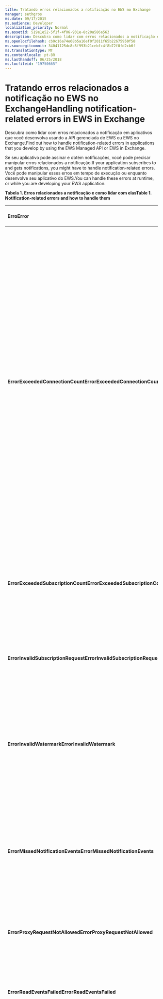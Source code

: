```yaml
---
title: Tratando erros relacionados a notificação no EWS no Exchange
manager: sethgros
ms.date: 09/17/2015
ms.audience: Developer
localization_priority: Normal
ms.assetid: 519e1e52-5f1f-4f06-931e-8c20a586a563
description: Descubra como lidar com erros relacionados a notificação em aplicativos que você desenvolva usando a API gerenciada de EWS ou EWS no Exchange.
ms.openlocfilehash: cb0c16a74e68b5a16ef0f2011f65b22675950f58
ms.sourcegitcommit: 34041125dc8c5f993b21cebfc4f8b72f0fd2cb6f
ms.translationtype: MT
ms.contentlocale: pt-BR
ms.lasthandoff: 06/25/2018
ms.locfileid: "19750665"
---
```

# <a name="handling-notification-related-errors-in-ews-in-exchange"></a><span data-ttu-id="59fc8-103">Tratando erros relacionados a notificação no EWS no Exchange</span><span class="sxs-lookup"><span data-stu-id="59fc8-103">Handling notification-related errors in EWS in Exchange</span></span>

<span data-ttu-id="59fc8-104">Descubra como lidar com erros relacionados a notificação em aplicativos que você desenvolva usando a API gerenciada de EWS ou EWS no Exchange.</span><span class="sxs-lookup"><span data-stu-id="59fc8-104">Find out how to handle notification-related errors in applications that you develop by using the EWS Managed API or EWS in Exchange.</span></span>
  
<span data-ttu-id="59fc8-105">Se seu aplicativo pode assinar e obtém notificações, você pode precisar manipular erros relacionados a notificação.</span><span class="sxs-lookup"><span data-stu-id="59fc8-105">If your application subscribes to and gets notifications, you might have to handle notification-related errors.</span></span> <span data-ttu-id="59fc8-106">Você pode manipular esses erros em tempo de execução ou enquanto desenvolve seu aplicativo do EWS.</span><span class="sxs-lookup"><span data-stu-id="59fc8-106">You can handle these errors at runtime, or while you are developing your EWS application.</span></span>
  
<span data-ttu-id="59fc8-107">**Tabela 1. Erros relacionados a notificação e como lidar com elas**</span><span class="sxs-lookup"><span data-stu-id="59fc8-107">**Table 1. Notification-related errors and how to handle them**</span></span>

|<span data-ttu-id="59fc8-108">Erro</span><span class="sxs-lookup"><span data-stu-id="59fc8-108">Error</span></span>|<span data-ttu-id="59fc8-109">Ocorre quando você tenta …</span><span class="sxs-lookup"><span data-stu-id="59fc8-109">Occurs when you try to…</span></span>|<span data-ttu-id="59fc8-110">Manipulá-lo pelo …</span><span class="sxs-lookup"><span data-stu-id="59fc8-110">Handle it by…</span></span>|
|:-----|:-----|:-----|
|<span data-ttu-id="59fc8-111">**ErrorExceededConnectionCount**</span><span class="sxs-lookup"><span data-stu-id="59fc8-111">**ErrorExceededConnectionCount**</span></span> |<span data-ttu-id="59fc8-112">Abra uma conexão para fazer a eventos quando a conta atingiu o limite de conexão de abrir conexões streaming.</span><span class="sxs-lookup"><span data-stu-id="59fc8-112">Open a connection to get events when the account reached its connection limit of open streaming connections.</span></span> | <ul><li><span data-ttu-id="59fc8-113">Usando a [representação](http://technet.microsoft.com/en-us/library/dd776119%28v=exchg.150%29.aspx) para [Abrir conexões](how-to-maintain-affinity-between-group-of-subscriptions-and-mailbox-server.md#bk_throttling).</span><span class="sxs-lookup"><span data-stu-id="59fc8-113">Using [impersonation](http://technet.microsoft.com/en-us/library/dd776119%28v=exchg.150%29.aspx) to [open connections](how-to-maintain-affinity-between-group-of-subscriptions-and-mailbox-server.md#bk_throttling).</span></span></li><li><span data-ttu-id="59fc8-114">Usando menos conexões para obter os eventos.</span><span class="sxs-lookup"><span data-stu-id="59fc8-114">Using fewer connections to get events.</span></span> <span data-ttu-id="59fc8-115">Maximize o número de inscrições em cada conexão [usando afinidade](how-to-maintain-affinity-between-group-of-subscriptions-and-mailbox-server.md) e [colocar um máximo de 200 assinatura IDs no mesmo grupo](how-to-maintain-affinity-between-group-of-subscriptions-and-mailbox-server.md#bk_howdoimaintain).</span><span class="sxs-lookup"><span data-stu-id="59fc8-115">Maximize the number of subscriptions in each connection by [using affinity](how-to-maintain-affinity-between-group-of-subscriptions-and-mailbox-server.md) and [placing a maximum of 200 subscription IDs in the same group](how-to-maintain-affinity-between-group-of-subscriptions-and-mailbox-server.md#bk_howdoimaintain).</span></span> <span data-ttu-id="59fc8-116">Em seguida, você pode usar a mesma conexão para recuperar eventos para todo o grupo, reduzindo o número de conexões necessárias.</span><span class="sxs-lookup"><span data-stu-id="59fc8-116">You can then use the same connection to retrieve events for the entire group, reducing the number of connections required.</span></span></li><li>  <span data-ttu-id="59fc8-117">Alterando o valor do HangingConnectionLimit no arquivo Web. config do Exchange local para substituir o valor padrão de três conexões abertas.</span><span class="sxs-lookup"><span data-stu-id="59fc8-117">Changing the value of the HangingConnectionLimit in the web.config file for Exchange on-premises to override the default value of three open connections.</span></span> <span data-ttu-id="59fc8-118">O Exchange Online tem um padrão HangingConnectionLimit de 10, que não é configurável.</span><span class="sxs-lookup"><span data-stu-id="59fc8-118">Exchange Online has a default HangingConnectionLimit of 10, which is not configurable.</span></span></li></ul> |
|<span data-ttu-id="59fc8-119">**ErrorExceededSubscriptionCount**</span><span class="sxs-lookup"><span data-stu-id="59fc8-119">**ErrorExceededSubscriptionCount**</span></span> |<span data-ttu-id="59fc8-120">Crie muitos inscrições.</span><span class="sxs-lookup"><span data-stu-id="59fc8-120">Create too many subscriptions.</span></span> <span data-ttu-id="59fc8-121">[EwsMaxSubscriptions](http://msdn.microsoft.com/en-us/library/microsoft.exchange.data.directory.systemconfiguration.throttlingpolicy.ewsmaxsubscriptions%28v=exchg.150%29.aspx) parâmetro política de limitação determina o número máximo de inscrições que uma conta pode criar.</span><span class="sxs-lookup"><span data-stu-id="59fc8-121">The [EwsMaxSubscriptions](http://msdn.microsoft.com/en-us/library/microsoft.exchange.data.directory.systemconfiguration.throttlingpolicy.ewsmaxsubscriptions%28v=exchg.150%29.aspx) throttling policy parameter determines the maximum number of subscriptions that an account can create.</span></span> | <ul><li><span data-ttu-id="59fc8-122">Usando a [representação](http://technet.microsoft.com/en-us/library/dd776119%28v=exchg.150%29.aspx) para [criar inscrições](how-to-maintain-affinity-between-group-of-subscriptions-and-mailbox-server.md#bk_throttling).</span><span class="sxs-lookup"><span data-stu-id="59fc8-122">Using [impersonation](http://technet.microsoft.com/en-us/library/dd776119%28v=exchg.150%29.aspx) to [create subscriptions](how-to-maintain-affinity-between-group-of-subscriptions-and-mailbox-server.md#bk_throttling).</span></span></li><li><span data-ttu-id="59fc8-123">Redução do número de assinaturas.</span><span class="sxs-lookup"><span data-stu-id="59fc8-123">Reducing the number of subscriptions.</span></span></li></ul> |
|<span data-ttu-id="59fc8-124">**ErrorInvalidSubscriptionRequest**</span><span class="sxs-lookup"><span data-stu-id="59fc8-124">**ErrorInvalidSubscriptionRequest**</span></span> |<span data-ttu-id="59fc8-125">Crie assinaturas para várias caixas de correio ou de várias pastas em uma única solicitação.</span><span class="sxs-lookup"><span data-stu-id="59fc8-125">Create subscriptions for multiple mailboxes or multiple folders from a single request.</span></span>  |<span data-ttu-id="59fc8-126">Criando uma inscrição de uma única pasta pública ou uma única caixa de correio em uma única solicitação.</span><span class="sxs-lookup"><span data-stu-id="59fc8-126">Creating a subscription for a single public folder or a single mailbox in a single request.</span></span>| 
|<span data-ttu-id="59fc8-127">**ErrorInvalidWatermark**</span><span class="sxs-lookup"><span data-stu-id="59fc8-127">**ErrorInvalidWatermark**</span></span> |<span data-ttu-id="59fc8-128">Obtenha eventos usando uma marca d'água inválida.</span><span class="sxs-lookup"><span data-stu-id="59fc8-128">Get events by using an invalid watermark.</span></span>| <ul><li><span data-ttu-id="59fc8-129">Verificando a ID de assinatura retornados em uma resposta anterior.</span><span class="sxs-lookup"><span data-stu-id="59fc8-129">Checking the subscription ID returned in a previous response.</span></span></li><li><span data-ttu-id="59fc8-130">Garantir que você está enviando a ID de assinatura para o objeto **ExchangeService** correto.</span><span class="sxs-lookup"><span data-stu-id="59fc8-130">Ensuring that you're sending the subscription ID for the correct **ExchangeService** object.</span></span></li><li><span data-ttu-id="59fc8-131">[Criando uma nova assinatura](handling-notification-related-errors-in-ews-in-exchange.md#bk_recover).</span><span class="sxs-lookup"><span data-stu-id="59fc8-131">[Creating a new subscription](handling-notification-related-errors-in-ews-in-exchange.md#bk_recover).</span></span></li></ul> |
|<span data-ttu-id="59fc8-132">**ErrorMissedNotificationEvents**</span><span class="sxs-lookup"><span data-stu-id="59fc8-132">**ErrorMissedNotificationEvents**</span></span> |<span data-ttu-id="59fc8-133">Obtenha a eventos quando alguns eventos anteriores foram perdidos.</span><span class="sxs-lookup"><span data-stu-id="59fc8-133">Get events when some previous events were missed.</span></span>   |<span data-ttu-id="59fc8-134">Comparando as propriedades da pasta estendido **PR_LOCAL_COMMIT_TIME_MAX** (0x670a) e **PR_DELETED_COUNT_TOTAL** (0x670b) para determinar quais alterações foram perdidas e [Criando uma nova assinatura](handling-notification-related-errors-in-ews-in-exchange.md#bk_recover).</span><span class="sxs-lookup"><span data-stu-id="59fc8-134">Comparing the extended folder properties **PR_LOCAL_COMMIT_TIME_MAX** (0x670a) and **PR_DELETED_COUNT_TOTAL** (0x670b) to determine what changes were missed, and [creating a new subscription](handling-notification-related-errors-in-ews-in-exchange.md#bk_recover).</span></span>  |
|<span data-ttu-id="59fc8-135">**ErrorProxyRequestNotAllowed**</span><span class="sxs-lookup"><span data-stu-id="59fc8-135">**ErrorProxyRequestNotAllowed**</span></span> |<span data-ttu-id="59fc8-136">Assine eventos para um usuário em uma solicitação de lote cuja caixa de correio foi transferida para outro site.</span><span class="sxs-lookup"><span data-stu-id="59fc8-136">Subscribe to events for a user in a batched request whose mailbox has moved to another site.</span></span>   |<span data-ttu-id="59fc8-137">Usando a [descoberta automática](autodiscover-for-exchange.md) para detectar novamente o ExternalEwsUrl ou EwsPartnerUrl e criando uma nova assinatura.</span><span class="sxs-lookup"><span data-stu-id="59fc8-137">Using [Autodiscover](autodiscover-for-exchange.md) to rediscover the ExternalEwsUrl or EwsPartnerUrl, and creating a new subscription.</span></span>  |
|<span data-ttu-id="59fc8-138">**ErrorReadEventsFailed**</span><span class="sxs-lookup"><span data-stu-id="59fc8-138">**ErrorReadEventsFailed**</span></span> |<span data-ttu-id="59fc8-139">Obtenha os eventos de uma assinatura que não pode ser encontrada.</span><span class="sxs-lookup"><span data-stu-id="59fc8-139">Get events from a subscription that cannot be found.</span></span>  |<span data-ttu-id="59fc8-140">Usando a [descoberta automática](autodiscover-for-exchange.md) para detectar novamente o ExternalEwsUrl ou EwsPartnerUrl e criando uma nova assinatura.</span><span class="sxs-lookup"><span data-stu-id="59fc8-140">Using [Autodiscover](autodiscover-for-exchange.md) to rediscover the ExternalEwsUrl or EwsPartnerUrl, and creating a new subscription.</span></span>  |
|<span data-ttu-id="59fc8-141">**ErrorServerBusy**</span><span class="sxs-lookup"><span data-stu-id="59fc8-141">**ErrorServerBusy**</span></span> | <span data-ttu-id="59fc8-142">Exceda os limites de [limitação](ews-throttling-in-exchange.md#bk_ThrottlingNotifications) .</span><span class="sxs-lookup"><span data-stu-id="59fc8-142">Exceed [throttling](ews-throttling-in-exchange.md#bk_ThrottlingNotifications) limits.</span></span> <span data-ttu-id="59fc8-143">Lembre-se de limitação referente à seguinte:</span><span class="sxs-lookup"><span data-stu-id="59fc8-143">Be aware of the following regarding throttling:</span></span><ul><li><span data-ttu-id="59fc8-144">[EwsMaxSubscriptions](http://msdn.microsoft.com/en-us/library/microsoft.exchange.data.directory.systemconfiguration.throttlingpolicy.ewsmaxsubscriptions%28v=exchg.150%29.aspx) limite de limitação identifica o número máximo de push, pull ou streaming inscrições de notificação que podem estar ativas ao mesmo tempo.</span><span class="sxs-lookup"><span data-stu-id="59fc8-144">The [EwsMaxSubscriptions](http://msdn.microsoft.com/en-us/library/microsoft.exchange.data.directory.systemconfiguration.throttlingpolicy.ewsmaxsubscriptions%28v=exchg.150%29.aspx) throttling limit identifies the maximum number of push, pull, or streaming notification subscriptions that can be active at one time.</span></span> <span data-ttu-id="59fc8-145">Esse é o valor de inscrições de caixa de correio, não o número de inscrições de pasta individual em uma assinatura de caixa de correio.</span><span class="sxs-lookup"><span data-stu-id="59fc8-145">This is the value of mailbox subscriptions, not the number of individual folder subscriptions in a mailbox subscription.</span></span> <span data-ttu-id="59fc8-146">Iniciando com versões de caixa de correio do serviço 14.16.0135 e 14.15.0057.000, uma caixa de correio hospedada pelo Exchange Online ou Exchange Online como parte do Office 365 pode ter até 20 assinaturas e um destino Exchange 2013 a caixa de correio pode ter até 5.000 inscrições no local.</span><span class="sxs-lookup"><span data-stu-id="59fc8-146">Starting with service mailbox versions 14.16.0135 and 14.15.0057.000, a mailbox hosted by Exchange Online or Exchange Online as part of Office 365 can have up to 20 subscriptions, and a target Exchange 2013 on-premises mailbox can have up to 5000 subscriptions.</span></span></li><li><span data-ttu-id="59fc8-147">[EwsMaxConcurrency](http://msdn.microsoft.com/en-us/library/microsoft.exchange.data.directory.systemconfiguration.throttlingpolicy.ewsmaxconcurrency%28v=exchg.150%29.aspx) limite de limitação identifica o número máximo de solicitações ativas para conexões não-streaming e tem um valor padrão de 27.</span><span class="sxs-lookup"><span data-stu-id="59fc8-147">The [EwsMaxConcurrency](http://msdn.microsoft.com/en-us/library/microsoft.exchange.data.directory.systemconfiguration.throttlingpolicy.ewsmaxconcurrency%28v=exchg.150%29.aspx) throttling limit identifies the maximum number of active requests for non-streaming connections and has a default value of 27.</span></span></li><li><span data-ttu-id="59fc8-148">O limite padrão para conexões abertas do streaming é dez.</span><span class="sxs-lookup"><span data-stu-id="59fc8-148">The default limit for open streaming connections is ten.</span></span></li></ul> |<ul><li><span data-ttu-id="59fc8-149">[Considerando as implicações das políticas de limitação relacionadas a notificação](ews-throttling-in-exchange.md#bk_ThrottlingNotifications) e limitar o número de inscrições ativas e as conexões ativas para que o aplicativo não seja restringido.</span><span class="sxs-lookup"><span data-stu-id="59fc8-149">[Considering the implications of the notification-related throttling policies](ews-throttling-in-exchange.md#bk_ThrottlingNotifications) and limiting the number of active subscriptions and active connections so that the application is not throttled.</span></span></li><li><span data-ttu-id="59fc8-150">Usando menos conexões para obter os eventos.</span><span class="sxs-lookup"><span data-stu-id="59fc8-150">Using fewer connections to get events.</span></span> <span data-ttu-id="59fc8-151">Maximize o número de inscrições em cada conexão colocando [um máximo de 200 assinatura IDs no mesmo grupo](how-to-maintain-affinity-between-group-of-subscriptions-and-mailbox-server.md).</span><span class="sxs-lookup"><span data-stu-id="59fc8-151">Maximize the number of subscriptions in each connection by [placing a maximum of 200 subscription IDs in the same group](how-to-maintain-affinity-between-group-of-subscriptions-and-mailbox-server.md).</span></span> <span data-ttu-id="59fc8-152">Em seguida, você pode usar a mesma conexão para recuperar eventos para todo o grupo, reduzindo o número de conexões necessárias.</span><span class="sxs-lookup"><span data-stu-id="59fc8-152">You can then use the same connection to retrieve events for the entire group, reducing the number of connections required.</span></span></li><li><span data-ttu-id="59fc8-153">Alterando o valor do HangingConnectionLimit no arquivo Web. config para substituir o valor padrão de dez conexões abertas do streaming.</span><span class="sxs-lookup"><span data-stu-id="59fc8-153">Changing the value of the HangingConnectionLimit in the web.config file to override the default value of ten open streaming connections.</span></span></li></ul>|
|<span data-ttu-id="59fc8-154">**ErrorSubscriptionNotFound**</span><span class="sxs-lookup"><span data-stu-id="59fc8-154">**ErrorSubscriptionNotFound**</span></span> |<span data-ttu-id="59fc8-155">Obtenha os eventos de uma assinatura que não pode ser encontrada.</span><span class="sxs-lookup"><span data-stu-id="59fc8-155">Get events for a subscription that cannot be found.</span></span> <span data-ttu-id="59fc8-156">A assinatura pode ter expirado, o processo EWS pode ter sido reiniciado, ou uma assinatura inválida foi passada.</span><span class="sxs-lookup"><span data-stu-id="59fc8-156">The subscription might have expired, the EWS process might have been restarted, or an invalid subscription was passed in.</span></span> | <ul><li><span data-ttu-id="59fc8-157">Verificando que você está usando a mesma ID de assinatura que foi retornada em uma resposta anterior.</span><span class="sxs-lookup"><span data-stu-id="59fc8-157">Verifying that you're using the same subscription ID that was returned in a previous response.</span></span></li><li><span data-ttu-id="59fc8-158">Garantir que você está enviando a ID de assinatura para o objeto **ExchangeService** correto.</span><span class="sxs-lookup"><span data-stu-id="59fc8-158">Ensuring that you're sending the subscription ID for the correct **ExchangeService** object.</span></span></li><li> <span data-ttu-id="59fc8-159">[Criando uma nova assinatura](handling-notification-related-errors-in-ews-in-exchange.md#bk_recover).</span><span class="sxs-lookup"><span data-stu-id="59fc8-159">[Creating a new subscription](handling-notification-related-errors-in-ews-in-exchange.md#bk_recover).</span></span></li></ul> |
|<span data-ttu-id="59fc8-160">**[ServiceLocalException](http://msdn.microsoft.com/en-us/library/microsoft.exchange.webservices.data.serviceresponseexception%28v=exchg.80%29.aspx)**</span><span class="sxs-lookup"><span data-stu-id="59fc8-160">**[ServiceLocalException](http://msdn.microsoft.com/en-us/library/microsoft.exchange.webservices.data.serviceresponseexception%28v=exchg.80%29.aspx)**</span></span> |<span data-ttu-id="59fc8-161">Adicione uma assinatura para uma nova pasta, enquanto uma conexão de inscrição está aberto em outra pasta.</span><span class="sxs-lookup"><span data-stu-id="59fc8-161">Add a subscription to a new folder while a subscription connection is open on another folder.</span></span>  |<span data-ttu-id="59fc8-162">Alterando a sua assinatura para assinar todas as pastas na caixa de correio, em vez de uma pasta específica.</span><span class="sxs-lookup"><span data-stu-id="59fc8-162">Changing your subscription to subscribe to all folders in the mailbox, instead of a specific folder.</span></span>  |
|<span data-ttu-id="59fc8-163">**[ServiceResponseException](http://msdn.microsoft.com/en-us/library/microsoft.exchange.webservices.data.serviceresponseexception%28v=exchg.80%29.aspx)**</span><span class="sxs-lookup"><span data-stu-id="59fc8-163">**[ServiceResponseException](http://msdn.microsoft.com/en-us/library/microsoft.exchange.webservices.data.serviceresponseexception%28v=exchg.80%29.aspx)**</span></span> |<span data-ttu-id="59fc8-164">Obter eventos de uma assinatura que não pode ser localizada no armazenamento do Exchange.</span><span class="sxs-lookup"><span data-stu-id="59fc8-164">Get events for a subscription that cannot be located in the Exchange store.</span></span>  | <ul><li><span data-ttu-id="59fc8-165">Verificando que você está usando a mesma ID de assinatura que foi retornada em uma resposta anterior.</span><span class="sxs-lookup"><span data-stu-id="59fc8-165">Verifying that you're using the same subscription ID that was returned in a previous response.</span></span></li><li><span data-ttu-id="59fc8-166">Garantir que você está enviando a ID de assinatura para o objeto **ExchangeService** correto.</span><span class="sxs-lookup"><span data-stu-id="59fc8-166">Ensuring that you're sending the subscription ID for the correct **ExchangeService** object.</span></span></li></ul> |
   
## <a name="recovering-from-lost-subscriptions"></a><span data-ttu-id="59fc8-167">Recuperação de inscrições perdidas</span><span class="sxs-lookup"><span data-stu-id="59fc8-167">Recovering from lost subscriptions</span></span>
<span data-ttu-id="59fc8-168"><a name="bk_recover"> </a></span><span class="sxs-lookup"><span data-stu-id="59fc8-168"></span></span>

<span data-ttu-id="59fc8-169">Quando uma assinatura é perdida ou não esteja mais acessível, é melhor criar uma nova assinatura e não incluir a marca d'água antiga em nova inscrição.</span><span class="sxs-lookup"><span data-stu-id="59fc8-169">When a subscription is lost, or is no longer accessible, it is best to create a new subscription and not include the old watermark in the new subscription.</span></span> <span data-ttu-id="59fc8-170">Resubscribing com a marca d'água antiga faz uma verificação linear para eventos, que é dispendiosa.</span><span class="sxs-lookup"><span data-stu-id="59fc8-170">Resubscribing with the old watermark causes a linear scan for events, which is costly.</span></span> <span data-ttu-id="59fc8-171">Em vez disso, crie uma nova inscrição e comparar as propriedades de pasta para procurar conteúdo for alterado que ocorreu entre a assinatura perdida e a nova assinatura.</span><span class="sxs-lookup"><span data-stu-id="59fc8-171">Instead, create a new subscription and compare folder properties to look for content changes that occurred between the lost subscription and the new subscription.</span></span> <span data-ttu-id="59fc8-172">As propriedades da pasta estendidas que a Microsoft recomenda que você verifique são **PR_LOCAL_COMMIT_TIME_MAX** (0x670a0040) e **PR_DELETED_COUNT_TOTAL** (0x670b0003).</span><span class="sxs-lookup"><span data-stu-id="59fc8-172">The extended folder properties that we recommend that you check are **PR_LOCAL_COMMIT_TIME_MAX** (0x670a0040) and **PR_DELETED_COUNT_TOTAL** (0x670b0003).</span></span> <span data-ttu-id="59fc8-173">Você pode fazer isso criando [uma definição de propriedade estendida](properties-and-extended-properties-in-ews-in-exchange.md).</span><span class="sxs-lookup"><span data-stu-id="59fc8-173">You can do this by [creating an extended property definition](properties-and-extended-properties-in-ews-in-exchange.md).</span></span>
  
## <a name="see-also"></a><span data-ttu-id="59fc8-174">Confira também</span><span class="sxs-lookup"><span data-stu-id="59fc8-174">See also</span></span>

- [<span data-ttu-id="59fc8-175">Inscrições de notificação, eventos de caixa de correio e EWS no Exchange</span><span class="sxs-lookup"><span data-stu-id="59fc8-175">Notification subscriptions, mailbox events, and EWS in Exchange</span></span>](notification-subscriptions-mailbox-events-and-ews-in-exchange.md)
- [<span data-ttu-id="59fc8-176">Notificações de fluxo sobre eventos de caixa de correio usando o EWS no Exchange</span><span class="sxs-lookup"><span data-stu-id="59fc8-176">Stream notifications about mailbox events by using EWS in Exchange</span></span>](how-to-stream-notifications-about-mailbox-events-by-using-ews-in-exchange.md)    
- [<span data-ttu-id="59fc8-177">Receber notificações sobre eventos de caixa de correio usando o EWS no Exchange</span><span class="sxs-lookup"><span data-stu-id="59fc8-177">Pull notifications about mailbox events by using EWS in Exchange</span></span>](how-to-pull-notifications-about-mailbox-events-by-using-ews-in-exchange.md)    
- [<span data-ttu-id="59fc8-178">Manter a afinidade entre um grupo de assinaturas e o servidor de caixa de correio no Exchange</span><span class="sxs-lookup"><span data-stu-id="59fc8-178">Maintain affinity between a group of subscriptions and the Mailbox server in Exchange</span></span>](how-to-maintain-affinity-between-group-of-subscriptions-and-mailbox-server.md)
    

